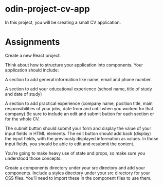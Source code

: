 # odin-project-cv-app
In this project, you will be creating a small CV application.
# Assignments
Create a new React project.


Think about how to structure your application into components. Your application should include:


A section to add general information like name, email and phone number.


A section to add your educational experience (school name, title of study and date of study)


A section to add practical experience (company name, position title, main responsibilities of your jobs, date from and until when you worked for that company)
Be sure to include an edit and submit button for each section or for the whole CV.


The submit button should submit your form and display the value of your input fields in HTML elements. The edit button should add back (display) the input fields, with the previously displayed information as values. In those input fields, you should be able to edit and resubmit the content.

You’re going to make heavy use of state and props, so make sure you understood those concepts.


Create a components directory under your src directory and add your components.
Include a styles directory under your src directory for your CSS files. You’ll need to import these in the component files to use them.